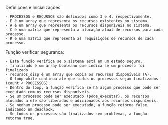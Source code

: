 Definições e Inicializações:

    - PROCESSOS e RECURSOS são definidos como 3 e 4, respectivamente.
    - E é um array que representa os recursos existentes no sistema.
    - A é um array que representa os recursos disponíveis no sistema.
    - C é uma matriz que representa a alocação atual de recursos para cada processo.
    - R é uma matriz que representa as requisições de recursos de cada processo.

Função verificar_seguranca:

    - Esta função verifica se o sistema está em um estado seguro.
    - finalizado é um array booleano que indica se um processo foi finalizado.
    - recursos_disp é um array que copia os recursos disponíveis (A).
    - O loop while continua até que todos os processos sejam finalizados (count < PROCESSOS).
    - Dentro do loop, a função verifica se há algum processo que pode ser executado com os recursos disponíveis.
    - Se um processo pode ser executado (pode_executar), os recursos alocados a ele são liberados e adicionados aos recursos disponíveis.
    - Se nenhum processo pode ser executado, a função retorna false, indicando um deadlock.
    - Se todos os processos são finalizados sem problemas, a função retorna true.